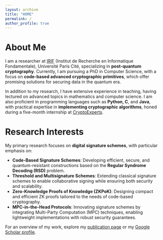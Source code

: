 ```yaml
---
layout: archive
title: "HOME"
permalink: /
author_profile: true
---
```


# About Me
I am a researcher at [IRIF](http://www.irif.fr) (Institut de Recherche en Informatique Fondamentale), Université Paris Cité, specializing in **post-quantum cryptography**. Currently, I am pursuing a PhD in Computer Science, with a focus on **code-based advanced cryptographic primitives**, which offer promising solutions for securing data in the quantum era.

In addition to my research, I have extensive experience in teaching, having lectured on advanced topics in mathematics and computer science. I am also proficient in programming languages such as **Python, C**, and **Java**, with practical expertise in **implementing cryptographic algorithms**, honed during a five-month internship at [CryptoExperts](https://www.cryptoexperts.com/).

# Research Interests
My primary research focuses on **digital signature schemes**, with particular emphasis on:

- **Code-Based Signature Schemes**: Developing efficient, secure, and quantum-resistant constructions based on the **Regular Syndrome Decoding (RSD)** problem.
- **Threshold and Multisignature Schemes**: Extending classical signature schemes to enable collaborative signing while ensuring both security and scalability.
- **Zero-Knowledge Proofs of Knowledge (ZKPoK)**: Designing compact and efficient ZK proofs tailored to the needs of code-based cryptography.
- **MPC-in-the-Head Protocols**: Innovating signature schemes by integrating Multi-Party Computation (MPC) techniques, enabling lightweight implementations with robust security guarantees.

For an overview of my work, explore my [publication page](/publications/) or my [Google Scholar profile](https://scholar.google.com/citations?hl=it&user=L7Ld9SUAAAAJ). 

